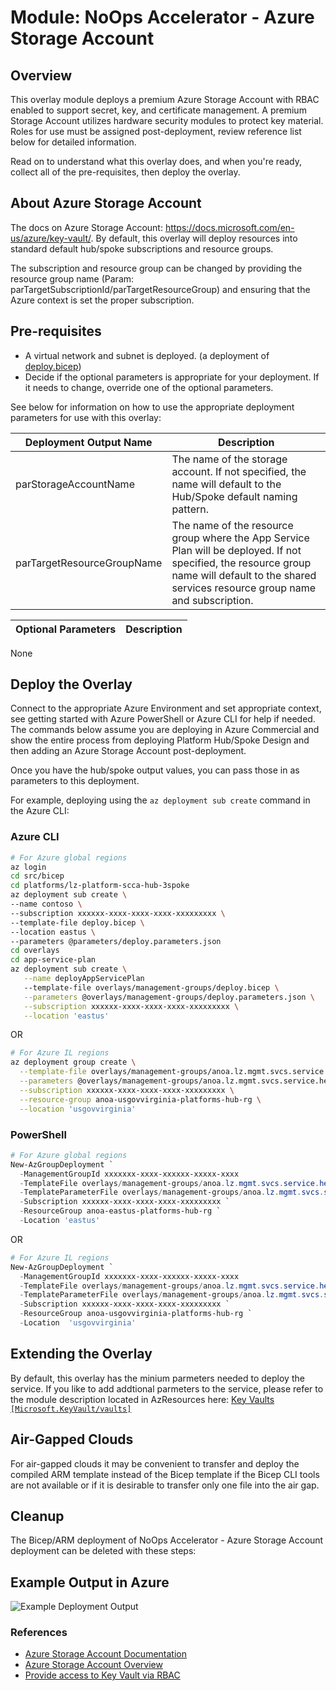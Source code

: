 # Module:   NoOps Accelerator - Azure Storage Account

## Overview

This overlay module deploys a premium Azure Storage Account with RBAC enabled to support secret, key, and certificate management. A premium Storage Account utilizes hardware security modules to protect key material. Roles for use must be assigned post-deployment, review reference list below for detailed information.

Read on to understand what this overlay does, and when you're ready, collect all of the pre-requisites, then deploy the overlay.

## About Azure Storage Account

The docs on Azure Storage Account: https://docs.microsoft.com/en-us/azure/key-vault/. By default, this overlay will deploy resources into standard default hub/spoke subscriptions and resource groups.  

The subscription and resource group can be changed by providing the resource group name (Param: parTargetSubscriptionId/parTargetResourceGroup) and ensuring that the Azure context is set the proper subscription.  

## Pre-requisites

* A virtual network and subnet is deployed. (a deployment of [deploy.bicep](../../../../bicep/platforms/lz-platform-scca-hub-3spoke/deploy.bicep))
* Decide if the optional parameters is appropriate for your deployment. If it needs to change, override one of the optional parameters.

See below for information on how to use the appropriate deployment parameters for use with this overlay:

Deployment Output Name | Description
-----------------------| -----------
parStorageAccountName | The name of the storage account.  If not specified, the name will default to the Hub/Spoke default naming pattern.  
parTargetResourceGroupName | The name of the resource group where the App Service Plan will be deployed.   If not specified, the resource group name will default to the shared services resource group name and subscription.

Optional Parameters | Description
------------------- | -----------
None

## Deploy the Overlay

Connect to the appropriate Azure Environment and set appropriate context, see getting started with Azure PowerShell or Azure CLI for help if needed. The commands below assume you are deploying in Azure Commercial and show the entire process from deploying Platform Hub/Spoke Design and then adding an Azure Storage Account post-deployment.

Once you have the hub/spoke output values, you can pass those in as parameters to this deployment.

For example, deploying using the `az deployment sub create` command in the Azure CLI:

### Azure CLI

```bash
# For Azure global regions
az login
cd src/bicep
cd platforms/lz-platform-scca-hub-3spoke
az deployment sub create \ 
--name contoso \
--subscription xxxxxx-xxxx-xxxx-xxxx-xxxxxxxxx \
--template-file deploy.bicep \
--location eastus \
--parameters @parameters/deploy.parameters.json
cd overlays
cd app-service-plan
az deployment sub create \
   --name deployAppServicePlan
   --template-file overlays/management-groups/deploy.bicep \
   --parameters @overlays/management-groups/deploy.parameters.json \
   --subscription xxxxxx-xxxx-xxxx-xxxx-xxxxxxxxx \
   --location 'eastus'
```

OR

```bash
# For Azure IL regions
az deployment group create \
  --template-file overlays/management-groups/anoa.lz.mgmt.svcs.service.health.bicep \
  --parameters @overlays/management-groups/anoa.lz.mgmt.svcs.service.health.parameters.example.json \
  --subscription xxxxxx-xxxx-xxxx-xxxx-xxxxxxxxx \
  --resource-group anoa-usgovvirginia-platforms-hub-rg \
  --location 'usgovvirginia'
```

### PowerShell

```powershell
# For Azure global regions
New-AzGroupDeployment `
  -ManagementGroupId xxxxxxx-xxxx-xxxxxx-xxxxx-xxxx
  -TemplateFile overlays/management-groups/anoa.lz.mgmt.svcs.service.health.bicepp `
  -TemplateParameterFile overlays/management-groups/anoa.lz.mgmt.svcs.service.health.parameters.example.json `
  -Subscription xxxxxx-xxxx-xxxx-xxxx-xxxxxxxxx `
  -ResourceGroup anoa-eastus-platforms-hub-rg `
  -Location 'eastus'
```

OR

```powershell
# For Azure IL regions
New-AzGroupDeployment `
  -ManagementGroupId xxxxxxx-xxxx-xxxxxx-xxxxx-xxxx
  -TemplateFile overlays/management-groups/anoa.lz.mgmt.svcs.service.health.bicepp `
  -TemplateParameterFile overlays/management-groups/anoa.lz.mgmt.svcs.service.health.parameters.example.json `
  -Subscription xxxxxx-xxxx-xxxx-xxxx-xxxxxxxxx `
  -ResourceGroup anoa-usgovvirginia-platforms-hub-rg `
  -Location  'usgovvirginia'
```

## Extending the Overlay

By default, this overlay has the minium parmeters needed to deploy the service. If you like to add addtional parmeters to the service, please refer to the module description located in AzResources here: [Key Vaults `[Microsoft.KeyVault/vaults]`](../../../azresources/Modules/Microsoft.KeyVault/vaults/readme.md)

## Air-Gapped Clouds

For air-gapped clouds it may be convenient to transfer and deploy the compiled ARM template instead of the Bicep template if the Bicep CLI tools are not available or if it is desirable to transfer only one file into the air gap.

## Cleanup

The Bicep/ARM deployment of NoOps Accelerator - Azure Storage Account deployment can be deleted with these steps:

## Example Output in Azure

![Example Deployment Output](images/operationsNetworkExampleDeploymentOutput.png "Example Deployment Output in Azure global regions")

### References

* [Azure Storage Account Documentation](https://docs.microsoft.com/en-us/azure/key-vault/)
* [Azure Storage Account Overview](https://docs.microsoft.com/en-us/azure/key-vault/general/overview)
* [Provide access to Key Vault via RBAC](https://docs.microsoft.com/en-us/azure/key-vault/general/rbac-guide?tabs=azure-cli)